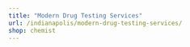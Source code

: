 ```yaml
---
title: "Modern Drug Testing Services"
url: /indianapolis/modern-drug-testing-services/
shop: chemist
---
```

